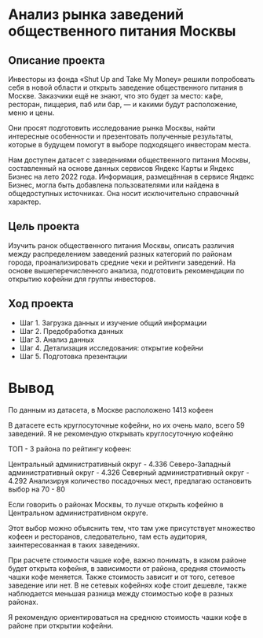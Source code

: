 # Анализ рынка заведений общественного питания Москвы

## Описание проекта
Инвесторы из фонда «Shut Up and Take My Money» решили попробовать себя в новой области и открыть заведение общественного питания в Москве. Заказчики ещё не знают, что это будет за место: кафе, ресторан, пиццерия, паб или бар, — и какими будут расположение, меню и цены.

Они просят подготовить исследование рынка Москвы, найти интересные особенности и презентовать полученные результаты, которые в будущем помогут в выборе подходящего инвесторам места.

Нам доступен датасет с заведениями общественного питания Москвы, составленный на основе данных сервисов Яндекс Карты и Яндекс Бизнес на лето 2022 года. Информация, размещённая в сервисе Яндекс Бизнес, могла быть добавлена пользователями или найдена в общедоступных источниках. Она носит исключительно справочный характер.


## Цель проекта
Изучить ранок общественного питания Москвы, описать различия между распределением заведений разных категорий по районам города, проанализировать средние чеки и рейтинги заведений. На основе вышеперечисленного анализа, подготовить рекомендации по открытию кофейни для группы инвесторов.


## Ход проекта
- Шаг 1. Загрузка данных и изучение общий информации
- Шаг 2. Предобработка данных
- Шаг 3. Анализ данных
- Шаг 4. Детализация исследования: открытие кофейни
- Шаг 5. Подготовка презентации

# Вывод
По данным из датасета, в Москве расположено 1413 кофеен

В датасете есть круглосуточные кофейни, но их очень мало, всего 59 заведений. Я не рекомендую открывать круглосуточную кофейню

ТОП - 3 района по рейтингу кофеен:

Центральный административный округ - 4.336
Северо-Западный административный округ - 4.326
Северный административный округ - 4.292
Анализируя количество посадочных мест, предлагаю остановить выбор на 70 - 80

Если говорить о районах Москвы, то лучше открыть кофейню в Центральном административном округе.

Этот выбор можно объяснить тем, что там уже присутствует множество кофеен и ресторанов, следовательно, там есть аудитория, заинтересованная в таких заведениях.

При расчете стоимости чашке кофе, важно понимать, в каком районе будет открыта кофейня, в зависимости от района, средняя стоимость чашки кофе меняется. Также стоимость зависит и от того, сетевое заведение или нет. В не сетевых кофейнях кофе стоит дешевле, также наблюдается меньшая разница между стоимостью кофе в разных районах.

Я рекомендую ориентироваться на среднюю стоимость чашки кофе в районе при открытии кофейни.
